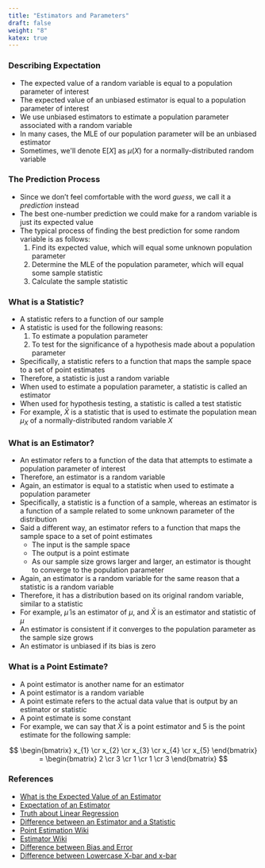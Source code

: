 ```yaml
---
title: "Estimators and Parameters"
draft: false
weight: "8"
katex: true
---
```


### Describing Expectation
- The expected value of a random variable is equal to a population parameter of interest
- The expected value of an unbiased estimator is equal to a population parameter of interest
- We use unbiased estimators to estimate a population parameter associated with a random variable
- In many cases, the MLE of our population parameter will be an unbiased estimator
- Sometimes, we'll denote $\text{E[}X\text{]}$ as $\mu(X)$ for a normally-distributed random variable

### The Prediction Process
- Since we don’t feel comfortable with the word *guess*, we call it a *prediction* instead
- The best one-number prediction we could make for a random variable is just its expected value
- The typical process of finding the best prediction for some random variable is as follows:
	1. Find its expected value, which will equal some unknown population parameter
	2. Determine the MLE of the population parameter, which will equal some sample statistic
	3. Calculate the sample statistic

### What is a Statistic?
- A statistic refers to a function of our sample
- A statistic is used for the following reasons:
	1. To estimate a population parameter
	2. To test for the significance of a hypothesis made about a population parameter
- Specifically, a statistic refers to a function that maps the sample space to a set of point estimates
- Therefore, a statistic is just a random variable
- When used to estimate a population parameter, a statistic is called an estimator
- When used for hypothesis testing, a statistic is called a test statistic
- For example, $\bar{X}$ is a statistic that is used to estimate the population mean $\mu_{X}$ of a normally-distributed random variable $X$

### What is an Estimator?
- An estimator refers to a function of the data that attempts to estimate a population parameter of interest
- Therefore, an estimator is a random variable
- Again, an estimator is equal to a statistic when used to estimate a population parameter
- Specifically, a statistic is a function of a sample, whereas an estimator is a function of a sample related to some unknown parameter of the distribution
- Said a different way, an estimator refers to a function that maps the sample space to a set of point estimates
	- The input is the sample space
	- The output is a point estimate
	- As our sample size grows larger and larger, an estimator is thought to converge to the population parameter
- Again, an estimator is a random variable for the same reason that a statistic is a random variable
- Therefore, it has a distribution based on its original random variable, similar to a statistic
- For example, $\hat{\mu}$ is an estimator of $\mu$, and $\bar{X}$ is an estimator and statistic of $\mu$
- An estimator is consistent if it converges to the population parameter as the sample size grows
- An estimator is unbiased if its bias is zero

### What is a Point Estimate?
- A point estimator is another name for an estimator
- A point estimator is a random variable
- A point estimate refers to the actual data value that is output by an estimator or statistic
- A point estimate is some constant
- For example, we can say that $\bar{X}$ is a point estimator and 5 is the point estimate for the following sample:

$$ \begin{bmatrix} x_{1} \cr x_{2} \cr x_{3} \cr x_{4} \cr x_{5} \end{bmatrix} = \begin{bmatrix} 2 \cr 3 \cr 1 \cr 1 \cr 3 \end{bmatrix} $$

### References
- [What is the Expected Value of an Estimator](https://math.stackexchange.com/questions/1950866/what-is-the-meaning-of-expected-value-of-an-estimator)
- [Expectation of an Estimator](https://stats.stackexchange.com/questions/26396/expectation-of-an-estimator)
- [Truth about Linear Regression](http://www.stat.cmu.edu/~cshalizi/TALR/TALR.pdf)
- [Difference between an Estimator and a Statistic](https://stats.stackexchange.com/questions/47728/what-is-the-difference-between-an-estimator-and-a-statistic)
- [Point Estimation Wiki](https://en.wikipedia.org/wiki/Point_estimation)
- [Estimator Wiki](https://en.wikipedia.org/wiki/Estimator)
- [Difference between Bias and Error](https://stats.stackexchange.com/questions/135960/difference-between-bias-and-error)
- [Difference between Lowercase X-bar and x-bar](https://stats.stackexchange.com/questions/161510/what-is-the-difference-between-bar-x-and-bar-x)

